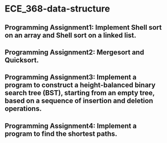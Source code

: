 # ECE_368-data-structure

## Programming Assignment1: Implement Shell sort on an array and Shell sort on a linked list.

## Programming Assignment2: Mergesort and Quicksort.

## Programming Assignment3: Implement a program to construct a height-balanced binary search tree (BST), starting from an empty tree, based on a sequence of insertion and deletion operations.

## Programming Assignment4: Implement a program to find the shortest paths.
